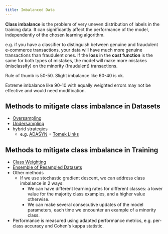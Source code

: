 ```yaml
---
title: Imbalanced Data
---
```


**Class imbalance** is the problem of very uneven distribution of labels in the training data. It can significantly affect the performance of the model, independently of the chosen learning algorithm.
 
e.g. if you have a classifier to distinguish between genuine and fraudulent e-commerce transactions, your data will have much more genuine transactions than fraudulent ones. If the **loss** in the **cost function** is the same for both types of mistakes, the model will make more mistakes (misclassify) on the minority (fraudulent) transactions.

Rule of thumb is 50-50. Slight imbalance like 60-40 is ok.

Extreme imbalance like 90-10 with equally weighted errors may not be effective and would need modification.

## Methods to mitigate class imbalance in Datasets
- [Oversampling](/machine-learning-foundations/oversampling)
- [Undersampling](/machine-learning-foundations/undersampling)
- hybrid strategies
	- e.g. [ADASYN](/machine-learning-foundations/adasyn) + [Tomek Links](/machine-learning-foundations/tomek-links)
## Methods to mitigate class imbalance in Training
- [Class Weighting](/machine-learning-foundations/class-weighting)
- [Ensemble of Resampled Datasets](/machine-learning-foundations/ensemble-of-resampled-datasets)
- Other methods
	- If we use stochastic gradient descent, we can address class imbalance in 2 ways:
		- We can have different learning rates for different classes: a lower value for the majority class examples, and a higher value otherwise.
		- We can make several consecutive updates of the model parameters, each time we encounter an example of a minority class.
- Performance is measured using adapted performance metrics, e.g. per-class accuracy and Cohen's kappa statistic.